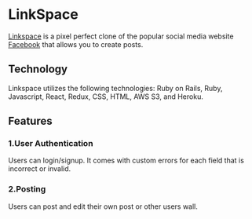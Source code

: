 # LinkSpace

[Linkspace](https://linkspace-aa.herokuapp.com/) is a pixel perfect clone of the popular social media website [Facebook](https://www.facebook.com/) that allows you to create posts.

## Technology
Linkspace utilizes the following technologies: Ruby on Rails, Ruby, Javascript, React, Redux, CSS, HTML, AWS S3, and Heroku.

## Features

### 1.User Authentication
Users can login/signup. It comes with custom errors for each field that is incorrect or invalid.

### 2.Posting
Users can post and edit their own post or other users wall.
